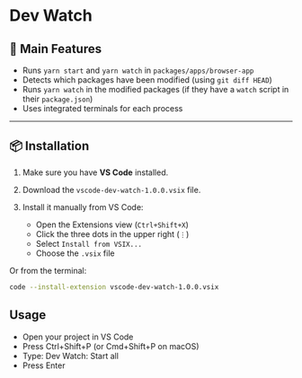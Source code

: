 # Dev Watch

## 🚀 Main Features

- Runs `yarn start` and `yarn watch` in `packages/apps/browser-app`
- Detects which packages have been modified (using `git diff HEAD`)
- Runs `yarn watch` in the modified packages (if they have a `watch` script in their `package.json`)
- Uses integrated terminals for each process

---

## 📦 Installation

1. Make sure you have **VS Code** installed.
2. Download the `vscode-dev-watch-1.0.0.vsix` file.
3. Install it manually from VS Code:

   - Open the Extensions view (`Ctrl+Shift+X`)
   - Click the three dots in the upper right (`⋮`)
   - Select `Install from VSIX...`
   - Choose the `.vsix` file

Or from the terminal:

```bash
code --install-extension vscode-dev-watch-1.0.0.vsix
```

## Usage

- Open your project in VS Code
- Press Ctrl+Shift+P (or Cmd+Shift+P on macOS)
- Type: Dev Watch: Start all
- Press Enter

